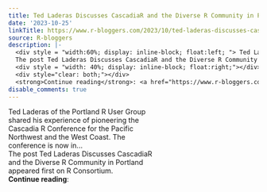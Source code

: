 ```yaml
---
title: Ted Laderas Discusses CascadiaR and the Diverse R Community in Portland
date: '2023-10-25'
linkTitle: https://www.r-bloggers.com/2023/10/ted-laderas-discusses-cascadiar-and-the-diverse-r-community-in-portland/
source: R-bloggers
description: |-
  <div style = "width:60%; display: inline-block; float:left; "> Ted Laderas of the Portland R User Group shared his experience of pioneering the Cascadia R Conference for the Pacific Northwest and the West Coast. The conference is now in...<br />
  The post Ted Laderas Discusses CascadiaR and the Diverse R Community in Portland appeared first on R Consortium.</div>
  <div style = "width: 40%; display: inline-block; float:right;"></div>
  <div style="clear: both;"></div>
  <strong>Continue reading</strong>: <a href="https://www.r-bloggers.com/2023/10/ted-laderas-discusses-cascadiar-and-the-diverse-r-com ...
disable_comments: true
---
```

<div style = "width:60%; display: inline-block; float:left; "> Ted Laderas of the Portland R User Group shared his experience of pioneering the Cascadia R Conference for the Pacific Northwest and the West Coast. The conference is now in...<br />
The post Ted Laderas Discusses CascadiaR and the Diverse R Community in Portland appeared first on R Consortium.</div>
<div style = "width: 40%; display: inline-block; float:right;"></div>
<div style="clear: both;"></div>
<strong>Continue reading</strong>: <a href="https://www.r-bloggers.com/2023/10/ted-laderas-discusses-cascadiar-and-the-diverse-r-com ...